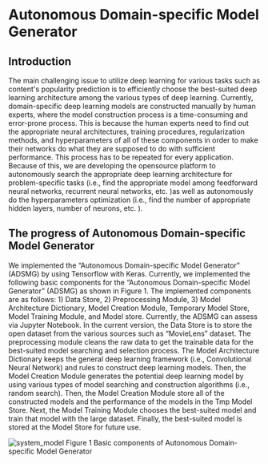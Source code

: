 # Autonomous Domain-specific Model Generator

## Introduction
The main challenging issue to utilize deep learning for various tasks such as content's popularity prediction is to efficiently choose the best-suited deep learning architecture among the various types of deep learning. Currently, domain-specific deep learning models are constructed manually by human experts, where the model construction process is a time-consuming and error-prone process. This is because the human experts need to find out the appropriate neural architectures, training procedures, regularization methods, and hyperparameters of all of these components in order to make their networks do what they are supposed to do with sufficient performance. This process has to be repeated for every application. Because of this, we are developing the opensource platform to autonomously search the appropriate deep learning architecture for problem-specific tasks (i.e., find the appropriate model among feedforward neural networks, recurrent neural networks, etc. )as well as autonomously do the hyperparameters optimization (i.e., find the number of appropriate hidden layers, number of neurons, etc. ).

## The progress of Autonomous Domain-specific Model Generator 

We implemented the “Autonomous Domain-specific Model Generator” (ADSMG) by using Tensorflow with Keras. Currently, we implemented the following basic components for the “Autonomous Domain-specific Model Generator” (ADSMG) as shown in Figure 1. The implemented components are as follows: 1) Data Store, 2) Preprocessing Module, 3) Model Architecture Dictionary, Model Creation Module, Temporary Model Store, Model Training Module, and Model store. Currently, the ADSMG can assess via Jupyter Notebook. In the current version, the Data Store is to store the open dataset from the various sources such as “MovieLens” dataset. The preprocessing module cleans the raw data to get the trainable data for the best-suited model searching and selection process. The Model Architecture Dictionary keeps the general deep learning framework (i.e., Convolutional Neural Network) and rules to construct deep learning models. Then, the Model Creation Module generates the potential deep learning model by using various types of model searching and construction algorithms (i.e., random search). Then, the Model Creation Module store all of the constructed models and the performance of the models in the Tmp Model Store. Next, the Model Training Module chooses the best-suited model and train that model with the large dataset. Finally, the best-suited model is stored at the Model Store for future use.

![system_model](https://github.com/kyithar/Autonomous-Domain-specific-Model-Generator-/blob/master/md_figs/system_model.jpg)
Figure 1 Basic components of Autonomous Domain-specific Model Generator
